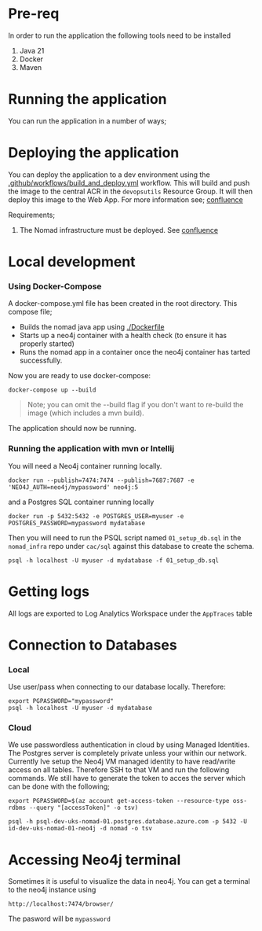 # Pre-req

In order to run the application the following tools need to be installed
1) Java 21
2) Docker
3) Maven

# Running the application

You can run the application in a number of ways;

# Deploying the application

You can deploy the application to a dev environment using the [.github/workflows/build_and_deploy.yml](.github/workflows/build_and_deploy.yml) workflow. This will build and push the image to the central ACR in the `devopsutils` Resource Group. It will then deploy this image to the Web App. For more information see; [confluence](https://goddard-smith.atlassian.net/wiki/spaces/nomad/pages/22020097/Platform)

Requirements;

1) The Nomad infrastructure must be deployed. See [confluence](https://goddard-smith.atlassian.net/wiki/spaces/nomad/pages/24739951/Deployment+steps)

# Local development

### Using Docker-Compose

A docker-compose.yml file has been created in the root directory. This compose file;

- Builds the nomad java app using [./Dockerfile](./Dockerfile)
- Starts up a neo4j container with a health check (to ensure it has properly started)
- Runs the nomad app in a container once the neo4j container has tarted successfully.

Now you are ready to use docker-compose:

```
docker-compose up --build
```
> Note; you can omit the --build flag if you don't want to re-build the image (which includes a mvn build).

The application should now be running.

### Running the application with mvn or Intellij

You will need a Neo4j container running locally.


```
docker run --publish=7474:7474 --publish=7687:7687 -e 'NEO4J_AUTH=neo4j/mypassword' neo4j:5
```

and a Postgres SQL container running locally

```
docker run -p 5432:5432 -e POSTGRES_USER=myuser -e POSTGRES_PASSWORD=mypassword mydatabase
```

Then you will need to run the PSQL script named `01_setup_db.sql` in the `nomad_infra` repo under `cac/sql` against this database to create the schema.
```
psql -h localhost -U myuser -d mydatabase -f 01_setup_db.sql
```

# Getting logs

All logs are exported to Log Analytics Workspace under the `AppTraces` table

# Connection to Databases

### Local
Use user/pass when connecting to our database locally. Therefore:

```
export PGPASSWORD="mypassword"
psql -h localhost -U myuser -d mydatabase
```

### Cloud
We use passwordless authentication in cloud by using Managed Identities. The Postgres server is completely private unless your within our network. Currently Ive setup the Neo4j VM managed identity to have read/write access on all tables. Therefore SSH to that VM and run the following commands. We still have to generate the token to acces the server which can be done with the following;
```
export PGPASSWORD=$(az account get-access-token --resource-type oss-rdbms --query "[accessToken]" -o tsv)

psql -h psql-dev-uks-nomad-01.postgres.database.azure.com -p 5432 -U id-dev-uks-nomad-01-neo4j -d nomad -o tsv
```

# Accessing Neo4j terminal

Sometimes it is useful to visualize the data in neo4j. You can get a terminal to the neo4j instance using 

```
http://localhost:7474/browser/
```

The pasword will be `mypassword`
